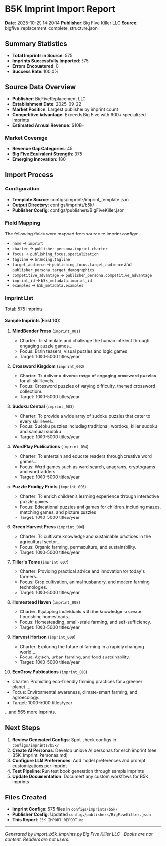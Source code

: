 # B5K Imprint Import Report

**Date**: 2025-10-29 14:20:14
**Publisher**: Big Five Killer LLC
**Source**: bigfive_replacement_complete_structure.json

## Summary Statistics

- **Total Imprints in Source**: 575
- **Imprints Successfully Imported**: 575
- **Errors Encountered**: 0
- **Success Rate**: 100.0%

## Source Data Overview

- **Publisher**: BigFiveReplacement LLC
- **Establishment Date**: 2025-09-22
- **Market Position**: Largest publisher by imprint count
- **Competitive Advantage**: Exceeds Big Five with 600+ specialized imprints
- **Estimated Annual Revenue**: $10B+

### Market Coverage

- **Revenue Gap Categories**: 45
- **Big Five Equivalent Strength**: 375
- **Emerging Innovation**: 180


## Import Process

### Configuration
- **Template Source**: configs/imprints/imprint_template.json
- **Output Directory**: configs/imprints/b5k/
- **Publisher Config**: configs/publishers/BigFiveKiller.json

### Field Mapping
The following fields were mapped from source to imprint configs:
- `name` → `imprint`
- `charter` → `publisher_persona.imprint_charter`
- `focus` → `publishing_focus.specialization`
- `tagline` → `branding.tagline`
- `target_audience` → `publishing_focus.target_audience` and `publisher_persona.target_demographics`
- `competitive_advantage` → `publisher_persona.competitive_advantage`
- `imprint_id` → `b5k_metadata.imprint_id`
- `examples` → `b5k_metadata.examples`

### Imprint List

Total: 575 imprints

#### Sample Imprints (First 10):

1. **MindBender Press** (`imprint_001`)
   - Charter: To stimulate and challenge the human intellect through engaging puzzle games...
   - Focus: Brain teasers, visual puzzles and logic games
   - Target: 1000-5000 titles/year

2. **Crossword Kingdom** (`imprint_002`)
   - Charter: To deliver a diverse range of engaging crossword puzzles for all skill levels...
   - Focus: Crossword puzzles of varying difficulty, themed crossword collections
   - Target: 1000-5000 titles/year

3. **Sudoku Central** (`imprint_003`)
   - Charter: To provide a wide array of sudoku puzzles that cater to every skill level...
   - Focus: Sudoku puzzles including traditional, wordoku, killer sudoku and samurai sudoku
   - Target: 1000-5000 titles/year

4. **WordPlay Publications** (`imprint_004`)
   - Charter: To entertain and educate readers through creative word games...
   - Focus: Word games such as word search, anagrams, cryptograms and word ladders
   - Target: 1000-5000 titles/year

5. **Puzzle Prodigy Prints** (`imprint_005`)
   - Charter: To enrich children’s learning experience through interactive puzzle games...
   - Focus: Educational puzzles and games for children, including mazes, matching games, and picture puzzles
   - Target: 1000-5000 titles/year

6. **Green Harvest Press** (`imprint_006`)
   - Charter: To cultivate knowledge and sustainable practices in the agricultural sector....
   - Focus: Organic farming, permaculture, and sustainability.
   - Target: 1000-5000 titles/year

7. **Tiller's Tome** (`imprint_007`)
   - Charter: Providing practical advice and innovation for today's farmers....
   - Focus: Crop cultivation, animal husbandry, and modern farming technologies.
   - Target: 1000-5000 titles/year

8. **Homestead Haven** (`imprint_008`)
   - Charter: Equipping individuals with the knowledge to create flourishing homesteads....
   - Focus: Homesteading, small-scale farming, and self-sufficiency.
   - Target: 1000-5000 titles/year

9. **Harvest Horizon** (`imprint_009`)
   - Charter: Exploring the future of farming in a rapidly changing world....
   - Focus: Agtech, urban farming, and food sustainability.
   - Target: 1000-5000 titles/year

10. **EcoGrow Publications** (`imprint_010`)
   - Charter: Promoting eco-friendly farming practices for a greener planet....
   - Focus: Environmental awareness, climate-smart farming, and agroecology.
   - Target: 1000-5000 titles/year


...and 565 more imprints.


## Next Steps

1. **Review Generated Configs**: Spot-check configs in `configs/imprints/b5k/`
2. **Create AI Personas**: Develop unique AI personas for each imprint (see B5K_Imprint_Personas.md)
3. **Configure LLM Preferences**: Add model preferences and prompt customizations per imprint
4. **Test Pipeline**: Run test book generation through sample imprints
5. **Update Documentation**: Document any custom workflows for B5K imprints

## Files Created

- **Imprint Configs**: 575 files in `configs/imprints/b5k/`
- **Publisher Config**: Updated `configs/publishers/BigFiveKiller.json`
- **This Report**: `B5K_IMPORT_REPORT.md`

---

*Generated by import_b5k_imprints.py*
*Big Five Killer LLC - Books are not content. Readers are not users.*
